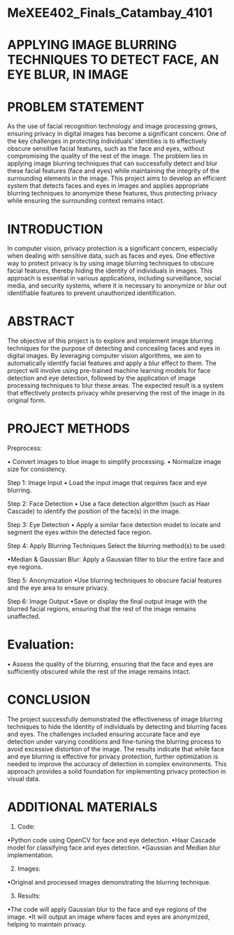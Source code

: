 # MeXEE402_Finals_Catambay_4101

# APPLYING IMAGE BLURRING TECHNIQUES TO DETECT FACE, AN EYE BLUR, IN IMAGE

# PROBLEM STATEMENT

As the use of facial recognition technology and image processing grows, ensuring privacy in digital images has become a significant concern. One of the key challenges in protecting individuals' identities is to effectively obscure sensitive facial features, such as the face and eyes, without compromising the quality of the rest of the image. The problem lies in applying image blurring techniques that can successfully detect and blur these facial features (face and eyes) while maintaining the integrity of the surrounding elements in the image. This project aims to develop an efficient system that detects faces and eyes in images and applies appropriate blurring techniques to anonymize these features, thus protecting privacy while ensuring the surrounding context remains intact.

# INTRODUCTION

In computer vision, privacy protection is a significant concern, especially when dealing with sensitive data, such as faces and eyes. One effective way to protect privacy is by using image blurring techniques to obscure facial features, thereby hiding the identity of individuals in images. This approach is essential in various applications, including surveillance, social media, and security systems, where it is necessary to anonymize or blur out identifiable features to prevent unauthorized identification.

# ABSTRACT
The objective of this project is to explore and implement image blurring techniques for the purpose of detecting and concealing faces and eyes in digital images. By leveraging computer vision algorithms, we aim to automatically identify facial features and apply a blur effect to them. The project will involve using pre-trained machine learning models for face detection and eye detection, followed by the application of image processing techniques to blur these areas. The expected result is a system that effectively protects privacy while preserving the rest of the image in its original form.

# PROJECT METHODS

Preprocess: 

• Convert images to blue image to simplify processing.
• Normalize image size for consistency.

Step 1: Image Input
• Load the input image that requires face and eye blurring.

Step 2: Face Detection
• Use a face detection algorithm (such as Haar Cascade) to identify the position of the face(s) in the image.

Step 3: Eye Detection
• Apply a similar face detection model to locate and segment the eyes within the detected face region.

Step 4: Apply Blurring Techniques
Select the blurring method(s) to be used:

•Median & Gaussian Blur: Apply a Gaussian filter to blur the entire face and eye regions.

Step 5: Anonymization
•Use blurring techniques to obscure facial features and the eye area to ensure privacy.

Step 6: Image Output
•Save or display the final output image with the blurred facial regions, ensuring that the rest of the image remains unaffected.

# Evaluation:

• Assess the quality of the blurring, ensuring that the face and eyes are sufficiently obscured while the rest of the image remains intact.

# CONCLUSION

The project successfully demonstrated the effectiveness of image blurring techniques to hide the identity of individuals by detecting and blurring faces and eyes. The challenges included ensuring accurate face and eye detection under varying conditions and fine-tuning the blurring process to avoid excessive distortion of the image. The results indicate that while face and eye blurring is effective for privacy protection, further optimization is needed to improve the accuracy of detection in complex environments. This approach provides a solid foundation for implementing privacy protection in visual data. 

# ADDITIONAL MATERIALS
1. Code:

•Python code using OpenCV for face and eye detection.
•Haar Cascade model for classifying face and eyes detection.
•Gaussian and Median blur implementation.

2. Images:

•Original and processed images demonstrating the blurring technique.

3. Results:

•The code will apply Gaussian blur to the face and eye regions of the image.
•It will output an image where faces and eyes are anonymized, helping to maintain privacy.

